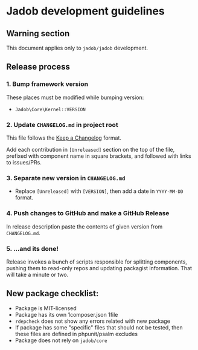 # Jadob development guidelines

## Warning section

This document applies only to `jadob/jadob` development.

## Release process

### 1. Bump framework version

These places must be modified while bumping version:
- `Jadob\Core\Kernel::VERSION`

### 2. Update `CHANGELOG.md` in project root

This file follows the [Keep a Changelog](https://keepachangelog.com/en/1.0.0/) format.

Add each contribution in `[Unreleased]` section on the top of the file, prefixed with component name in square brackets, and followed with links to issues/PRs. 

### 3. Separate new version in `CHANGELOG.md`

- Replace `[Unreleased]` with `[VERSION]`, then add a date in `YYYY-MM-DD` format.

### 4. Push changes to GitHub and make a GitHub Release

In release description paste the contents of given version from `CHANGELOG.md`.

### 5. ...and its done!

Release invokes a bunch of scripts responsible for splitting components, pushing them to read-only
repos and updating packagist information. That will take a minute or two.

## New package checklist:
- Package is MIT-licensed
- Package has its own 1composer.json 1file
- `rdepcheck` does not show any errors related with new package
- If package has some "specific" files that should not be tested, then these files are defined in phpunit/psalm excludes
- Package does not rely on `jadob/core` 
